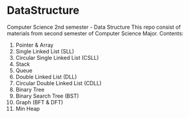 # DataStructure
Computer Science 2nd semester - Data Structure
This repo consist of materials from second semester of Computer Science Major.
Contents:
1. Pointer & Array
2. Single Linked List (SLL)
3. Circular Single Linked List (CSLL)
4. Stack
5. Queue
6. Double Linked List (DLL)
7. Circular Double Linked List (CDLL)
8. Binary Tree
9. Binary Search Tree (BST)
10. Graph (BFT & DFT)
11. Min Heap
